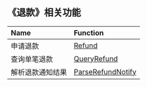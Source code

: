## 《退款》相关功能

|Name|Function|
|:----|:-----|
|申请退款|[Refund](https://github.com/pyihe/wechat-sdk/blob/master/service/refunds/refund.go#L16)|
|查询单笔退款|[QueryRefund](https://github.com/pyihe/wechat-sdk/blob/master/service/refunds/refund.go#L39)|
|解析退款通知结果|[ParseRefundNotify](https://github.com/pyihe/wechat-sdk/blob/master/service/refunds/refund.go#L58)|